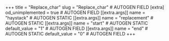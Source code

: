 +++
title = "Replace_char"
slug = "Replace_char" # AUTOGEN FIELD
[extra]
od_unimplemented = true # AUTOGEN FIELD
[[extra.args]]
name = "haystack" # AUTOGEN STATIC
[[extra.args]]
name = "replacement" # AUTOGEN STATIC
[[extra.args]]
name = "start" # AUTOGEN STATIC
default_value = "1" # AUTOGEN FIELD
[[extra.args]]
name = "end" # AUTOGEN STATIC
default_value = "0" # AUTOGEN FIELD
+++